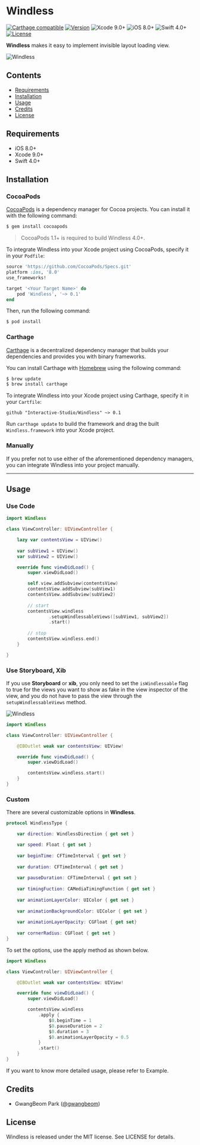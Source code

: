 # Windless

[![Carthage compatible](https://img.shields.io/badge/Carthage-Compatible-brightgreen.svg?style=flat)](https://github.com/Carthage/Carthage)
[![Version](https://img.shields.io/cocoapods/v/Hero.svg?style=flat)](http://cocoapods.org/pods/Hero)
![Xcode 9.0+](https://img.shields.io/badge/Xcode-9.0%2B-blue.svg)
![iOS 8.0+](https://img.shields.io/badge/iOS-8.0%2B-blue.svg)
![Swift 4.0+](https://img.shields.io/badge/Swift-4.0%2B-orange.svg)
[![License](https://img.shields.io/cocoapods/l/Hero.svg?style=flat)](https://github.com/lkzhao/Hero/blob/master/LICENSE?raw=true)

**Windless** makes it easy to implement invisible layout loading view.

![Windless](https://github.com/ParkGwangBeom/Windless/blob/master/Resource/sample.gif)


## Contents

- [Requirements](#requirements)
- [Installation](#installation)
- [Usage](#usage)
- [Credits](#credits)
- [License](#license)

## Requirements

- iOS 8.0+
- Xcode 9.0+
- Swift 4.0+

## Installation

### CocoaPods

[CocoaPods](http://cocoapods.org) is a dependency manager for Cocoa projects. You can install it with the following command:

```bash
$ gem install cocoapods
```

> CocoaPods 1.1+ is required to build Windless 4.0+.

To integrate Windless into your Xcode project using CocoaPods, specify it in your `Podfile`:

```ruby
source 'https://github.com/CocoaPods/Specs.git'
platform :ios, '8.0'
use_frameworks!

target '<Your Target Name>' do
    pod 'Windless', '~> 0.1'
end
```

Then, run the following command:

```bash
$ pod install
```

### Carthage

[Carthage](https://github.com/Carthage/Carthage) is a decentralized dependency manager that builds your dependencies and provides you with binary frameworks.

You can install Carthage with [Homebrew](http://brew.sh/) using the following command:

```bash
$ brew update
$ brew install carthage
```

To integrate Windless into your Xcode project using Carthage, specify it in your `Cartfile`:

```ogdl
github "Interactive-Studio/Windless" ~> 0.1
```

Run `carthage update` to build the framework and drag the built `Windless.framework` into your Xcode project.

### Manually

If you prefer not to use either of the aforementioned dependency managers, you can integrate Windless into your project manually.

---

## Usage

### Use Code

```swift
import Windless

class ViewController: UIViewController {

    lazy var contentsView = UIView()
    
    var subView1 = UIView()
    var subView2 = UIView()

    override func viewDidLoad() {
        super.viewDidLoad()

        self.view.addSubview(contentsView)
        contentsView.addSubview(subView1)
        contentsView.addSubview(subView2)
        
        // start
        contentsView.windless
                .setupWindlessableViews([subView1, subView2])
                .start()
                
        // stop
        contentsView.windless.end()
    }

}
```

### Use Storyboard, Xib

If you use **Storyboard** or **xib**, you only need to set the `isWindlessable` flag to true for the views you want to show as fake in the view inspector of the view, and you do not have to pass the view through the `setupWindlessableViews` method.

![Windless](https://github.com/ParkGwangBeom/Windless/blob/master/Resource/example1.png)

```swift
import Windless

class ViewController: UIViewController {

    @IBOutlet weak var contentsView: UIView!

    override func viewDidLoad() {
        super.viewDidLoad()

        contentsView.windless.start()
    }
}
```

### Custom

There are several customizable options in **Windless**.

```swift
protocol WindlessType {

    var direction: WindlessDirection { get set }

    var speed: Float { get set }
    
    var beginTime: CFTimeInterval { get set }
    
    var duration: CFTimeInterval { get set }
    
    var pauseDuration: CFTimeInterval { get set }
    
    var timingFuction: CAMediaTimingFunction { get set }
    
    var animationLayerColor: UIColor { get set }
    
    var animationBackgroundColor: UIColor { get set }
    
    var animationLayerOpacity: CGFloat { get set}
    
    var cornerRadius: CGFloat { get set }
}
```

To set the options, use the apply method as shown below.

```swift
import Windless

class ViewController: UIViewController {

    @IBOutlet weak var contentsView: UIView!

    override func viewDidLoad() {
        super.viewDidLoad()

        contentsView.windless
            .apply {
                $0.beginTime = 1
                $0.pauseDuration = 2
                $0.duration = 3
                $0.animationLayerOpacity = 0.5
            }
            .start()
    }
}
```

If you want to know more detailed usage, please refer to Example.

## Credits

- GwangBeom Park ([@gwangbeom](https://github.com/ParkGwangBeom))

## License

Windless is released under the MIT license. See LICENSE for details.

